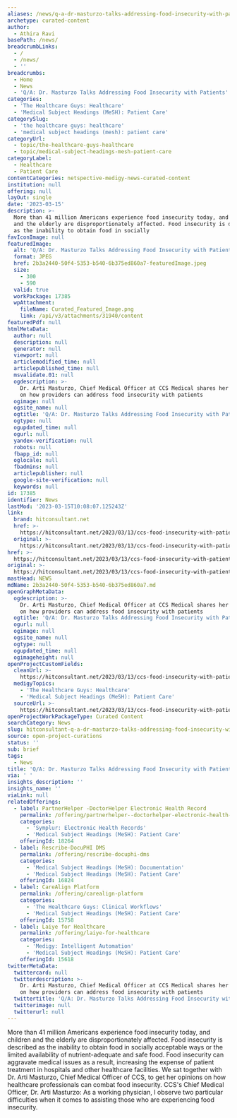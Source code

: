 ```yaml
---
aliases: /news/q-a-dr-masturzo-talks-addressing-food-insecurity-with-patients
archetype: curated-content
author:
  - Athira Ravi
basePath: /news/
breadcrumbLinks:
  - /
  - /news/
  - ''
breadcrumbs:
  - Home
  - News
  - 'Q/A: Dr. Masturzo Talks Addressing Food Insecurity with Patients'
categories:
  - 'The Healthcare Guys: Healthcare'
  - 'Medical Subject Headings (MeSH): Patient Care'
categorySlug:
  - 'the healthcare guys: healthcare'
  - 'medical subject headings (mesh): patient care'
categoryUrl:
  - topic/the-healthcare-guys-healthcare
  - topic/medical-subject-headings-mesh-patient-care
categoryLabel:
  - Healthcare
  - Patient Care
contentCategories: netspective-medigy-news-curated-content
institution: null
offering: null
layOut: single
date: '2023-03-15'
description: >-
  More than 41 million Americans experience food insecurity today, and children
  and the elderly are disproportionately affected. Food insecurity is described
  as the inability to obtain food in socially 
favIconImage: null
featuredImage:
  alt: 'Q/A: Dr. Masturzo Talks Addressing Food Insecurity with Patients'
  format: JPEG
  href: 2b3a2440-50f4-5353-b540-6b375ed860a7-featuredImage.jpeg
  size:
    - 300
    - 590
  valid: true
  workPackage: 17385
  wpAttachment:
    fileName: Curated_Featured_Image.png
    link: /api/v3/attachments/31940/content
featuredPdf: null
htmlMetaData:
  author: null
  description: null
  generator: null
  viewport: null
  articlemodified_time: null
  articlepublished_time: null
  msvalidate.01: null
  ogdescription: >-
    Dr. Arti Masturzo, Chief Medical Officer at CCS Medical shares her insights
    on how providers can address food insecurity with patients
  ogimage: null
  ogsite_name: null
  ogtitle: 'Q/A: Dr. Masturzo Talks Addressing Food Insecurity with Patients'
  ogtype: null
  ogupdated_time: null
  ogurl: null
  yandex-verification: null
  robots: null
  fbapp_id: null
  oglocale: null
  fbadmins: null
  articlepublisher: null
  google-site-verification: null
  keywords: null
id: 17385
identifier: News
lastMod: '2023-03-15T10:08:07.125243Z'
link:
  brand: hitconsultant.net
  href: >-
    https://hitconsultant.net/2023/03/13/ccs-food-insecurity-with-patients-interview/
  original: >-
    https://hitconsultant.net/2023/03/13/ccs-food-insecurity-with-patients-interview/
href: >-
  https://hitconsultant.net/2023/03/13/ccs-food-insecurity-with-patients-interview/
original: >-
  https://hitconsultant.net/2023/03/13/ccs-food-insecurity-with-patients-interview/
mastHead: NEWS
mdName: 2b3a2440-50f4-5353-b540-6b375ed860a7.md
openGraphMetaData:
  ogdescription: >-
    Dr. Arti Masturzo, Chief Medical Officer at CCS Medical shares her insights
    on how providers can address food insecurity with patients
  ogtitle: 'Q/A: Dr. Masturzo Talks Addressing Food Insecurity with Patients'
  ogurl: null
  ogimage: null
  ogsite_name: null
  ogtype: null
  ogupdated_time: null
  ogimageheight: null
openProjectCustomFields:
  cleanUrl: >-
    https://hitconsultant.net/2023/03/13/ccs-food-insecurity-with-patients-interview/
  medigyTopics:
    - 'The Healthcare Guys: Healthcare'
    - 'Medical Subject Headings (MeSH): Patient Care'
  sourceUrl: >-
    https://hitconsultant.net/2023/03/13/ccs-food-insecurity-with-patients-interview/
openProjectWorkPackageType: Curated Content
searchCategory: News
slug: hitconsultant-q-a-dr-masturzo-talks-addressing-food-insecurity-with-patients
source: open-project-curations
status: ''
sub: brief
tags:
  - News
title: 'Q/A: Dr. Masturzo Talks Addressing Food Insecurity with Patients'
via: ' '
insights_description: ''
insights_name: ''
viaLink: null
relatedOfferings:
  - label: PartnerHelper -DoctorHelper Electronic Health Record
    permalink: /offering/partnerhelper--doctorhelper-electronic-health-record
    categories:
      - 'Symplur: Electronic Health Records'
      - 'Medical Subject Headings (MeSH): Patient Care'
    offeringId: 18264
  - label: Rescribe-DocuPHI DMS
    permalink: /offering/rescribe-docuphi-dms
    categories:
      - 'Medical Subject Headings (MeSH): Documentation'
      - 'Medical Subject Headings (MeSH): Patient Care'
    offeringId: 16824
  - label: CareAlign Platform
    permalink: /offering/carealign-platform
    categories:
      - 'The Healthcare Guys: Clinical Workflows'
      - 'Medical Subject Headings (MeSH): Patient Care'
    offeringId: 15758
  - label: Laiye for Healthcare
    permalink: /offering/laiye-for-healthcare
    categories:
      - 'Medigy: Intelligent Automation'
      - 'Medical Subject Headings (MeSH): Patient Care'
    offeringId: 15618
twitterMetaData:
  twittercard: null
  twitterdescription: >-
    Dr. Arti Masturzo, Chief Medical Officer at CCS Medical shares her insights
    on how providers can address food insecurity with patients
  twittertitle: 'Q/A: Dr. Masturzo Talks Addressing Food Insecurity with Patients'
  twitterimage: null
  twitterurl: null
---
```

<p>More than 41 million Americans experience food insecurity today, and children and the elderly are disproportionately affected. Food insecurity is described as the inability to obtain food in socially acceptable ways or the limited availability of nutrient-adequate and safe food. Food insecurity can aggravate medical issues as a result, increasing the expense of patient treatment in hospitals and other healthcare facilities. We sat together with Dr. Arti Masturzo, Chief Medical Officer of CCS, to get her opinions on how healthcare professionals can combat food insecurity. CCS's Chief Medical Officer, Dr. Arti Masturzo: As a working physician, I observe two particular difficulties when it comes to assisting those who are experiencing food insecurity.</p>